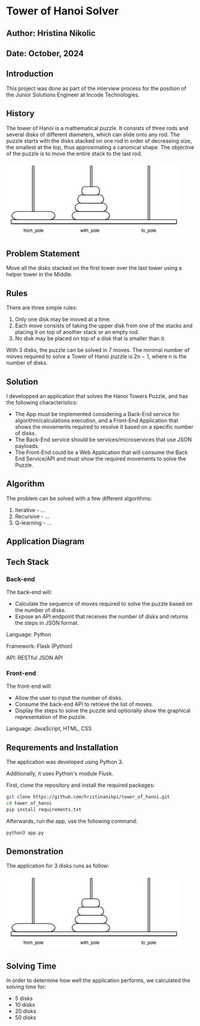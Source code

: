 # Tower of Hanoi Solver 

## Author: Hristina Nikolic 
## Date: October, 2024

## Introduction 

This project was done as part of the interview process for the position of the Junior Solutions Engineer at Incode Technologies. 

## History

The tower of Hanoi is a mathematical puzzle. It consists of three rods and several disks of different diameters, which can slide onto any rod. The puzzle starts with the disks stacked on one rod in order of decreasing size, the smallest at the top, thus approximating a canonical shape. The objective of the puzzle is to move the entire stack to the last rod.

![Figure 1 Tower of Hanoi Illustration](images/hanoi.png)

## Problem Statement

Move all the disks stacked on the first tower over the last tower using a helper tower in the Middle.

## Rules 
There are three simple rules:
1. Only one disk may be moved at a time.
1. Each move consists of taking the upper disk from one of the stacks and placing it on top of another stack or an empty rod.
1. No disk may be placed on top of a disk that is smaller than it.

With 3 disks, the puzzle can be solved in 7 moves. The minimal number of moves required to solve a Tower of Hanoi puzzle is 2n − 1, where n is the number of disks.

## Solution 

I developped an application that solves the Hanoi Towers Puzzle, and has the following characteristics:
- The App must be implemented considering a Back-End service for algorithm/calculations execution, and a Front-End Application that shows the movements required to resolve it based on a specific number of disks.
- The Back-End service should be services/microservices that use JSON payloads.
- The Front-End could be a Web Application that will consume the Back End Service/API and must show the required movements to solve the Puzzle.

## Algorithm

The problem can be solved with a few different algorithms: 
1. Iterative - ...
1. Recursive - ...
1. Q-learning - ... 

## Application Diagram 

## Tech Stack

### Back-end 

The back-end will:
- Calculate the sequence of moves required to solve the puzzle based on the number of disks.
- Expose an API endpoint that receives the number of disks and returns the steps in JSON format.

Language: Python 

Framework: Flask (Python) 

API: RESTful JSON API

### Front-end

The front-end will:
- Allow the user to input the number of disks.
- Consume the back-end API to retrieve the list of moves.
- Display the steps to solve the puzzle and optionally show the graphical representation of the puzzle.

Language: JavaScript, HTML, CSS

## Requrements and Installation 

The application was developed using Python 3. 

Additionally, it uses Python's module Flusk.

First, clone the repository and install the required packages:

```bash 
git clone https://github.com/hristinanikpi/tower_of_hanoi.git
cd tower_of_hanoi
pip install requirements.txt 
```

Afterwards, run the app, use the following command: 

```bash 
python3 app.py 
```

## Demonstration 

The application for 3 disks runs as follow: 

![Figure 2 Tower of Hanoi Solver](images/hanoi.png)

## Solving Time

In order to determine how well the application performs, we calculated the solving time for:
- 5 disks
- 10 disks 
- 20 disks 
- 50 disks 
